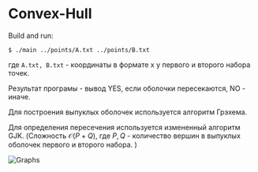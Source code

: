 # Convex-Hull

Build and run:
```
$ ./main ../points/A.txt ../points/B.txt
```
где ```A.txt, B.txt``` - координаты в формате х у первого и второго набора точек.

Результат програмы - вывод YES, если оболочки пересекаются, NO - иначе. 

Для построения выпуклых оболочек используется алгоритм Грэхема.

Для определения пересечения используется измененный алгоритм GJK. (Сложность $\mathcal{O}{(P + Q)}$, где $P, Q$ - количество вершин в выпуклых оболочек первого и второго набора. )


![Graphs](https://user-images.githubusercontent.com/55700851/231913048-935194ef-4b23-428a-aa06-c964635bcaee.gif)
